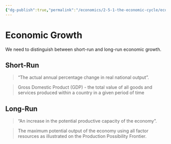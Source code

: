 ```yaml
---
{"dg-publish":true,"permalink":"/economics/2-5-1-the-economic-cycle/economic-growth/","dgHomeLink":true,"dgPassFrontmatter":false}
---
```



# Economic Growth
We need to distinguish between short-run and long-run economic growth.

## Short-Run
> “The actual annual percentage change in real national output”.

>Gross Domestic Product (GDP) - the total value of all goods and services produced within a country in a given period of time

## Long-Run
> “An increase in the potential productive capacity of the economy”.

> The maximum potential output of the economy using all factor resources as illustrated on the Production Possibility Frontier.